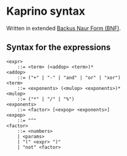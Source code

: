 # Kaprino syntax

Written in extended [Backus Naur Form (BNF)](https://en.wikipedia.org/wiki/Backus%E2%80%93Naur_form).

## Syntax for the expressions

```
<expr>
    ::= <term> (<addop> <term>)*
<addop>
    ::= ("+" | "-" | "and" | "or" | "xor")
<term>
    ::= <exponents> (<mulop> <exponents>)*
<mulop>
    ::= ("*" | "/" | "%")
<exponents>
    ::= <factor> [<expop> <exponents>]
<expop>
    ::= "^"
<factor>
    ::= <numbers>
    | <params>
    | "(" <expr> ")"
    | "not" <factor>
```
